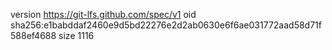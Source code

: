 version https://git-lfs.github.com/spec/v1
oid sha256:e1babddaf2460e9d5bd22276e2d2ab0630e6f6ae031772aad58d71f588ef4688
size 1116
